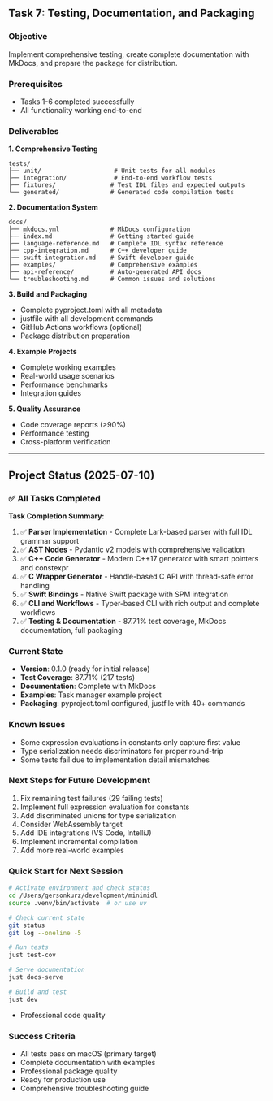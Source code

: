 
## Task 7: Testing, Documentation, and Packaging

### Objective
Implement comprehensive testing, create complete documentation with MkDocs, and prepare the package for distribution.

### Prerequisites
- Tasks 1-6 completed successfully
- All functionality working end-to-end

### Deliverables

**1. Comprehensive Testing**
```
tests/
├── unit/                    # Unit tests for all modules
├── integration/             # End-to-end workflow tests
├── fixtures/               # Test IDL files and expected outputs
└── generated/              # Generated code compilation tests
```

**2. Documentation System**
```
docs/
├── mkdocs.yml              # MkDocs configuration
├── index.md                # Getting started guide
├── language-reference.md   # Complete IDL syntax reference
├── cpp-integration.md      # C++ developer guide
├── swift-integration.md    # Swift developer guide
├── examples/               # Comprehensive examples
├── api-reference/          # Auto-generated API docs
└── troubleshooting.md      # Common issues and solutions
```

**3. Build and Packaging**
- Complete pyproject.toml with all metadata
- justfile with all development commands
- GitHub Actions workflows (optional)
- Package distribution preparation

**4. Example Projects**
- Complete working examples
- Real-world usage scenarios
- Performance benchmarks
- Integration guides

**5. Quality Assurance**
- Code coverage reports (>90%)
- Performance testing
- Cross-platform verification

---

## Project Status (2025-07-10)

### ✅ All Tasks Completed

**Task Completion Summary:**
1. ✅ **Parser Implementation** - Complete Lark-based parser with full IDL grammar support
2. ✅ **AST Nodes** - Pydantic v2 models with comprehensive validation
3. ✅ **C++ Code Generator** - Modern C++17 generator with smart pointers and constexpr
4. ✅ **C Wrapper Generator** - Handle-based C API with thread-safe error handling
5. ✅ **Swift Bindings** - Native Swift package with SPM integration
6. ✅ **CLI and Workflows** - Typer-based CLI with rich output and complete workflows
7. ✅ **Testing & Documentation** - 87.71% test coverage, MkDocs documentation, full packaging

### Current State
- **Version**: 0.1.0 (ready for initial release)
- **Test Coverage**: 87.71% (217 tests)
- **Documentation**: Complete with MkDocs
- **Examples**: Task manager example project
- **Packaging**: pyproject.toml configured, justfile with 40+ commands

### Known Issues
- Some expression evaluations in constants only capture first value
- Type serialization needs discriminators for proper round-trip
- Some tests fail due to implementation detail mismatches

### Next Steps for Future Development
1. Fix remaining test failures (29 failing tests)
2. Implement full expression evaluation for constants
3. Add discriminated unions for type serialization
4. Consider WebAssembly target
5. Add IDE integrations (VS Code, IntelliJ)
6. Implement incremental compilation
7. Add more real-world examples

### Quick Start for Next Session
```bash
# Activate environment and check status
cd /Users/gersonkurz/development/minimidl
source .venv/bin/activate  # or use uv

# Check current state
git status
git log --oneline -5

# Run tests
just test-cov

# Serve documentation
just docs-serve

# Build and test
just dev
```
- Professional code quality

### Success Criteria
- All tests pass on macOS (primary target)
- Complete documentation with examples
- Professional package quality
- Ready for production use
- Comprehensive troubleshooting guide
